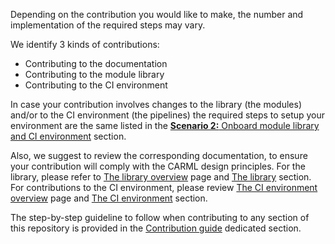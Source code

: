 Depending on the contribution you would like to make, the number and implementation of the required steps may vary.

We identify 3 kinds of contributions:

- Contributing to the documentation
- Contributing to the module library
- Contributing to the CI environment

In case your contribution involves changes to the library (the modules) and/or to the CI environment (the pipelines) the required steps to setup your environment are the same listed in the [**Scenario 2:** Onboard module library and CI environment](./Getting%20started%20-%20Scenario%202%20Onboard%20module%20library%20and%20CI%20environment) section.

Also, we suggest to review the corresponding documentation, to ensure your contribution will comply with the CARML design principles. For the library, please refer to [The library overview](./The%20context%20-%20CARML%20library) page and [The library](./The%20library) section. For contributions to the CI environment, please review [The CI environment overview](./The%20context%20-%20CARML%20CI%20environment) page and [The CI environment](./The%20CI%20environment) section.

The step-by-step guideline to follow when contributing to any section of this repository is provided in the [Contribution guide](./Contribution%20guide) dedicated section.
